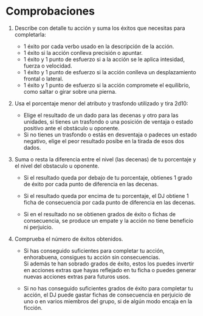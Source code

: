 
Comprobaciones
==============

1. Describe con detalle tu acción y suma los éxitos que necesitas para completarla:
	- 1 éxito por cada verbo usado en la descripción de la acción.
	- 1 éxito si la acción conlleva precisión o apuntar.
	- 1 éxito y 1 punto de esfuerzo si a la acción se le aplica intesidad, fuerza o velocidad. 
	- 1 éxito y 1 punto de esfuerzo si la acción conlleva un desplazamiento frontal o lateral.
	- 1 éxito y 1 punto de esfuerzo si la acción compromete el equilibrio, como saltar o girar sobre una pierna.

1. Usa el porcentaje menor del atributo y trasfondo utilizado y tira 2d10:
	- Elige el resultado de un dado para las decenas y otro para las unidades, si tienes un trasfondo o una posición de ventaja o estado positivo ante el obstáculo u oponente.
	- Si no tienes un trasfondo o estás en desventaja o padeces un estado negativo, elige el peor resultado posibe en la tirada de esos dos dados.

1. Suma o resta la diferencia entre el nivel (las decenas) de tu porcentaje y el nivel del obstaculo u oponente.
	- Si el resultado queda por debajo de tu porcentaje, obtienes 1 grado de éxito por cada punto de diferencia en las decenas.

	- Si el resultado queda por encima de tu porcentaje, el DJ obtiene 1 ficha de consecuencia por cada punto de diferencia en las decenas.

	- Si en el resultado no se obtienen grados de éxito o fichas de consecuencia, se produce un empate y la acción no tiene beneficio ni perjuicio.

1. Comprueba el número de éxitos obtenidos.
	- Si has conseguido suficientes para completar tu acción, enhorabuena, consigues tu acción sin consecuencias.  
	Si además te han sobrado grados de éxito, estos los puedes invertir en acciones extras que hayas reflejado en tu ficha o puedes generar nuevas acciones extras para futuros usos.

	- Si no has conseguido suficientes grados de éxito para completar tu acción, el DJ puede gastar fichas de consecuencia en perjuicio de uno o en varios miembros del grupo, si de algún modo encaja en la ficción.

